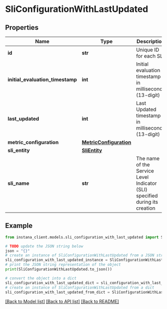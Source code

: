 # SliConfigurationWithLastUpdated


## Properties

Name | Type | Description | Notes
------------ | ------------- | ------------- | -------------
**id** | **str** | Unique ID for each SLI | 
**initial_evaluation_timestamp** | **int** | Initial evaluation timestamp in milliseconds (13-digit) | [optional] 
**last_updated** | **int** | Last Updated timestamp in milliseconds (13-digit) | [optional] 
**metric_configuration** | [**MetricConfiguration**](MetricConfiguration.md) |  | [optional] 
**sli_entity** | [**SliEntity**](SliEntity.md) |  | 
**sli_name** | **str** | The name of the Service Level Indicator (SLI) specified during its creation | 

## Example

```python
from instana_client.models.sli_configuration_with_last_updated import SliConfigurationWithLastUpdated

# TODO update the JSON string below
json = "{}"
# create an instance of SliConfigurationWithLastUpdated from a JSON string
sli_configuration_with_last_updated_instance = SliConfigurationWithLastUpdated.from_json(json)
# print the JSON string representation of the object
print(SliConfigurationWithLastUpdated.to_json())

# convert the object into a dict
sli_configuration_with_last_updated_dict = sli_configuration_with_last_updated_instance.to_dict()
# create an instance of SliConfigurationWithLastUpdated from a dict
sli_configuration_with_last_updated_from_dict = SliConfigurationWithLastUpdated.from_dict(sli_configuration_with_last_updated_dict)
```
[[Back to Model list]](../README.md#documentation-for-models) [[Back to API list]](../README.md#documentation-for-api-endpoints) [[Back to README]](../README.md)


